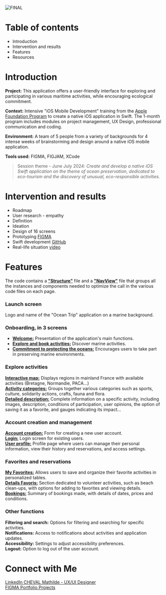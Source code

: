 ![FINAL](https://github.com/mathildecheval/AppOceanTrip/assets/174261397/cb121f8f-c3e0-441a-b565-aab6add175f0)

# Table of contents
* Introduction
* Intervention and results
* Features
* Resources
  
# Introduction
**Project:** This application offers a user-friendly interface for exploring and participating in various maritime activities, while encouraging ecological commitment.

**Context:** Intensive "iOS Mobile Development" training from the [Apple Foundation Program](https://www.apple.com/fr/newsroom/2024/06/apple-simplon-celebrate-five-years-of-training-for-aspiring-developers/) to create a native iOS application in Swift. The 1-month program includes modules on project management, UX Design, professional communication and coding. 

**Environment:** A team of 5 people from a variety of backgrounds for 4 intense weeks of brainstorming and design around a native iOS mobile application.

**Tools used:** FIGMA, FIGJAM, XCode

> Session theme - June July 2024: *Create and develop a native iOS Swift application on the theme of ocean preservation, dedicated to eco-tourism and the discovery of unusual, eco-responsible activities.*

# Intervention and results
* Roadmap
* User research - empathy
* Definition
* Ideation
* Design of 16 screens
* Prototyping [FIGMA](https://www.figma.com/proto/41b0HeOcnTgf5l9W4jjxrQ/Portfolio?page-id=0%3A1&type=design&node-id=1-2&viewport=455%2C332%2C0.39&t=qwSz3Q3tPfUjJJVw-1&scaling=scale-down-width&starting-point-node-id=1%3A2)
* Swift development [GitHub](https://github.com/mathildecheval/AppOceanTrip)
* Real-life situation [video](https://drive.google.com/file/d/17kxiTfZ16zgWg-TZ9AWTlfwBktwuebVS/view)

# Features
The code contains a [**"Structure"**](AppOceanTrip/structure.swift) file and a [**"NavView"**](AppOceanTrip/NavView.swift) file that groups all the instances and components needed to optimize the call in the various code files on each page.

### Launch screen
Logo and name of the "Ocean Trip" application on a marine background.

### Onboarding, in 3 screens
 * [**Welcome:**](AppOceanTrip/onBoarding1.swift) Presentation of the application's main functions.
 * [**Explore and book activities:**](AppOceanTrip/onBoarding2.swift) Discover marine activities.
 * [**Commitment to protecting the oceans:**](AppOceanTrip/onBoarding3.swift) Encourages users to take part in preserving marine environments.
   
### Explore activities
[**Interactive map:**](AppOceanTrip/CarteView.swift) Displays regions in mainland France with available activities (Bretagne, Normandie, PACA...)<br>
[**Activity categories:**](AppOceanTrip/ListeView.swift) Groups together various categories such as sports, culture, solidarity actions, crafts, fauna and flora.<br>
[**Detailed description:**](AppOceanTrip/DescriptionView.swift) Complete information on a specific activity, including images, description, conditions of participation, user opinions, the option of saving it as a favorite, and gauges indicating its impact...

### Account creation and management
[**Account creation:**](AppOceanTrip/CreationCompte.swift) Form for creating a new user account.<br>
[**Login:**](AppOceanTrip/ConnexionView.swift) Login screen for existing users.<br>
[**User profile:**](AppOceanTrip/CompteView.swift) Profile page where users can manage their personal information, view their history and reservations, and access settings.<br>

### Favorites and reservations
[**My Favorites:**](AppOceanTrip/FavorisView.swift) Allows users to save and organize their favorite activities in personalized tables.<br>
[**Details Favoris:**](AppOceanTrip/DetailFavoris.swift) Section dedicated to volunteer activities, such as beach clean-ups, with options for adding to favorites and viewing details.<br>
[**Bookings:**](AppOceanTrip/ReservationView.swift) Summary of bookings made, with details of dates, prices and conditions.<br>

### Other functions
**Filtering and search:** Options for filtering and searching for specific activities.<br>
**Notifications:** Access to notifications about activities and application updates.<br>
**Accessibility:** Settings to adjust accessibility preferences.<br>
**Logout:** Option to log out of the user account.<br>

# Connect with Me
[LinkedIn CHEVAL Mathilde - UX/UI Designer](https://www.linkedin.com/in/mathilde-cheval/)  
[FIGMA Portfolio Projects](https://www.figma.com/proto/41b0HeOcnTgf5l9W4jjxrQ/Portfolio?page-id=0%3A1&type=design&node-id=1-2&viewport=455%2C332%2C0.39&t=qwSz3Q3tPfUjJJVw-1&scaling=scale-down-width&starting-point-node-id=1%3A2)
